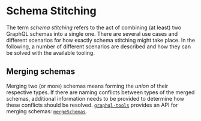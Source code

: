 # Schema Stitching

The term _schema stitching_ refers to the act of combining (at least) two GraphQL schemas into a single one. There are several use cases and different scenarios for how exactly schema stitching might take place. In the following, a number of different scenarios are described and how they can be solved with the available tooling.

## Merging schemas

Merging two (or more) schemas means forming the _union_ of their respective types. If there are naming conflicts between types of the merged schemas, additional information needs to be provided to determine how these conflicts should be resolved. [`graphql-tools`](https://github.com/apollographql/graphql-tools) provides an API for merging schemas: [`mergeSchemas`](https://www.apollographql.com/docs/graphql-tools/schema-stitching.html#mergeSchemas).



<!-- 

> Another (experimental) idea for dealing with these kinds of issues are _namespaces_ for GraphQL schemas.

### Complement a schema with missing types

Another use case for schema stitching is to simply _complement_ an existing schema with types that are currently missing from it. For example, consider this simple schema:

```graphql
type Query {
  myRepos: [Repository!]!
}
```

Obviously, this schema definition is incomplete: the `Repository` type is missing. Now, GitHub's public GraphQL API does have a `Repository` type, so one thing you can do now is grab this type from the GitHub API and include it in your schema!

This is precisely what [`graphql-remote`](https://github.com/graphcool/graphql-remote) allows you to do with `collectTypeDefs`. -->